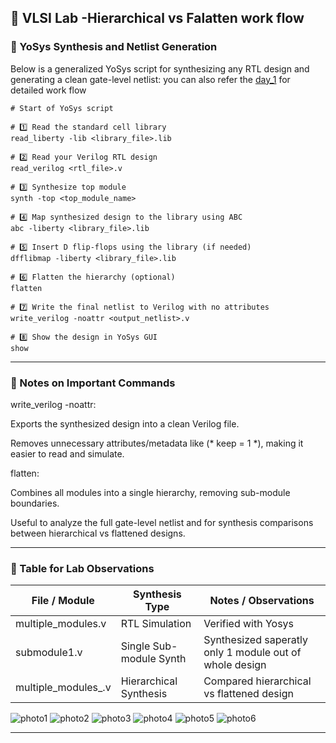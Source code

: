 ## 📘 VLSI Lab -Hierarchical vs Falatten work flow

### 🔹 YoSys Synthesis and Netlist Generation

Below is a generalized YoSys script for synthesizing any RTL design and generating a clean gate-level netlist:
you can also refer the [day_1]() for detailed work flow 
```
# Start of YoSys script

# 1️⃣ Read the standard cell library
read_liberty -lib <library_file>.lib

# 2️⃣ Read your Verilog RTL design
read_verilog <rtl_file>.v

# 3️⃣ Synthesize top module
synth -top <top_module_name>

# 4️⃣ Map synthesized design to the library using ABC
abc -liberty <library_file>.lib

# 5️⃣ Insert D flip-flops using the library (if needed)
dfflibmap -liberty <library_file>.lib

# 6️⃣ Flatten the hierarchy (optional)
flatten

# 7️⃣ Write the final netlist to Verilog with no attributes
write_verilog -noattr <output_netlist>.v

# 8️⃣ Show the design in YoSys GUI
show
```

---

### 🔹 Notes on Important Commands

write_verilog -noattr:

Exports the synthesized design into a clean Verilog file.

Removes unnecessary attributes/metadata like (* keep = 1 *), making it easier to read and simulate.


flatten:

Combines all modules into a single hierarchy, removing sub-module boundaries.

Useful to analyze the full gate-level netlist and for synthesis comparisons between hierarchical vs flattened designs.




---

### 🔹 Table for Lab Observations

| File / Module       | Synthesis Type          | Notes / Observations                        |
|--------------------|------------------------|--------------------------------------------|
| multiple_modules.v  | RTL Simulation         | Verified with Yosys                       |
| submodule1.v        | Single Sub-module Synth| Synthesized saperatly only 1 module out of whole design|
| multiple_modules_.v   | Hierarchical Synthesis | Compared hierarchical vs flattened design |

![photo1]()
![photo2]()
![photo3]()
![photo4]()
![photo5]()
![photo6]()


---

